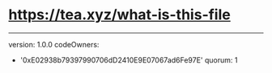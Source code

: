 # https://tea.xyz/what-is-this-file
---
version: 1.0.0
codeOwners:
  - '0xE02938b79397990706dD2410E9E07067ad6Fe97E'
quorum: 1
